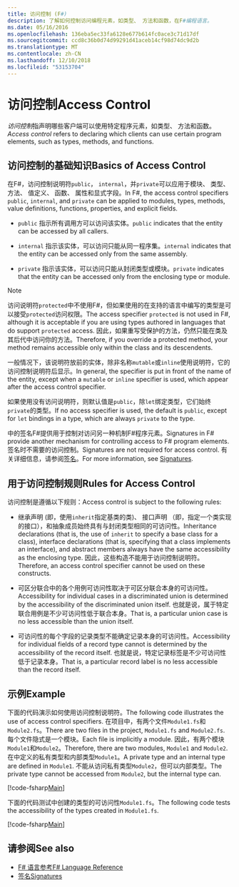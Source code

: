 ```yaml
---
title: 访问控制 (F#)
description: 了解如何控制访问编程元素，如类型、 方法和函数，在F#编程语言。
ms.date: 05/16/2016
ms.openlocfilehash: 136eba5ec33fa6128e677b614fc0ace3c71d17df
ms.sourcegitcommit: ccd8c36b0d74d99291d41aceb14cf98d74dc9d2b
ms.translationtype: MT
ms.contentlocale: zh-CN
ms.lasthandoff: 12/10/2018
ms.locfileid: "53153704"
---
```

# <a name="access-control"></a><span data-ttu-id="aa882-103">访问控制</span><span class="sxs-lookup"><span data-stu-id="aa882-103">Access Control</span></span>

<span data-ttu-id="aa882-104">*访问控制*指声明哪些客户端可以使用特定程序元素，如类型、 方法和函数。</span><span class="sxs-lookup"><span data-stu-id="aa882-104">*Access control* refers to declaring which clients can use certain program elements, such as types, methods, and functions.</span></span>

## <a name="basics-of-access-control"></a><span data-ttu-id="aa882-105">访问控制的基础知识</span><span class="sxs-lookup"><span data-stu-id="aa882-105">Basics of Access Control</span></span>

<span data-ttu-id="aa882-106">在F#，访问控制说明符`public`， `internal`，并`private`可以应用于模块、 类型、 方法、 值定义、 函数、 属性和显式字段。</span><span class="sxs-lookup"><span data-stu-id="aa882-106">In F#, the access control specifiers `public`, `internal`, and `private` can be applied to modules, types, methods, value definitions, functions, properties, and explicit fields.</span></span>

- <span data-ttu-id="aa882-107">`public` 指示所有调用方可以访问该实体。</span><span class="sxs-lookup"><span data-stu-id="aa882-107">`public` indicates that the entity can be accessed by all callers.</span></span>

- <span data-ttu-id="aa882-108">`internal` 指示该实体，可以访问只能从同一程序集。</span><span class="sxs-lookup"><span data-stu-id="aa882-108">`internal` indicates that the entity can be accessed only from the same assembly.</span></span>

- <span data-ttu-id="aa882-109">`private` 指示该实体，可以访问只能从封闭类型或模块。</span><span class="sxs-lookup"><span data-stu-id="aa882-109">`private` indicates that the entity can be accessed only from the enclosing type or module.</span></span>

> [!NOTE]
> <span data-ttu-id="aa882-110">访问说明符`protected`中不使用F#，但如果使用的在支持的语言中编写的类型是可以接受`protected`访问权限。</span><span class="sxs-lookup"><span data-stu-id="aa882-110">The access specifier `protected` is not used in F#, although it is acceptable if you are using types authored in languages that do support `protected` access.</span></span> <span data-ttu-id="aa882-111">因此，如果重写受保护的方法，仍然只能在类及其后代中访问你的方法。</span><span class="sxs-lookup"><span data-stu-id="aa882-111">Therefore, if you override a protected method, your method remains accessible only within the class and its descendents.</span></span>

<span data-ttu-id="aa882-112">一般情况下，该说明符放前的实体，除非名称`mutable`或`inline`使用说明符，它的访问控制说明符后显示。</span><span class="sxs-lookup"><span data-stu-id="aa882-112">In general, the specifier is put in front of the name of the entity, except when a `mutable` or `inline` specifier is used, which appear after the access control specifier.</span></span>

<span data-ttu-id="aa882-113">如果使用没有访问说明符，则默认值是`public`，除`let`绑定类型，它们始终`private`的类型。</span><span class="sxs-lookup"><span data-stu-id="aa882-113">If no access specifier is used, the default is `public`, except for `let` bindings in a type, which are always `private` to the type.</span></span>

<span data-ttu-id="aa882-114">中的签名F#提供用于控制对访问另一种机制F#程序元素。</span><span class="sxs-lookup"><span data-stu-id="aa882-114">Signatures in F# provide another mechanism for controlling access to F# program elements.</span></span> <span data-ttu-id="aa882-115">签名时不需要的访问控制。</span><span class="sxs-lookup"><span data-stu-id="aa882-115">Signatures are not required for access control.</span></span> <span data-ttu-id="aa882-116">有关详细信息，请参阅[签名](signatures.md)。</span><span class="sxs-lookup"><span data-stu-id="aa882-116">For more information, see [Signatures](signatures.md).</span></span>

## <a name="rules-for-access-control"></a><span data-ttu-id="aa882-117">用于访问控制规则</span><span class="sxs-lookup"><span data-stu-id="aa882-117">Rules for Access Control</span></span>

<span data-ttu-id="aa882-118">访问控制是遵循以下规则：</span><span class="sxs-lookup"><span data-stu-id="aa882-118">Access control is subject to the following rules:</span></span>

- <span data-ttu-id="aa882-119">继承声明 (即，使用`inherit`指定基类的类)、 接口声明 （即，指定一个类实现的接口），和抽象成员始终具有与封闭类型相同的可访问性。</span><span class="sxs-lookup"><span data-stu-id="aa882-119">Inheritance declarations (that is, the use of `inherit` to specify a base class for a class), interface declarations (that is, specifying that a class implements an interface), and abstract members always have the same accessibility as the enclosing type.</span></span> <span data-ttu-id="aa882-120">因此，这些构造不能用于访问控制说明符。</span><span class="sxs-lookup"><span data-stu-id="aa882-120">Therefore, an access control specifier cannot be used on these constructs.</span></span>

- <span data-ttu-id="aa882-121">可区分联合中的各个用例可访问性取决于可区分联合本身的可访问性。</span><span class="sxs-lookup"><span data-stu-id="aa882-121">Accessibility for individual cases in a discriminated union is determined by the accessibility of the discriminated union itself.</span></span> <span data-ttu-id="aa882-122">也就是说，属于特定联合用例是不少可访问性低于联合本身。</span><span class="sxs-lookup"><span data-stu-id="aa882-122">That is, a particular union case is no less accessible than the union itself.</span></span>

- <span data-ttu-id="aa882-123">可访问性的每个字段的记录类型不能确定记录本身的可访问性。</span><span class="sxs-lookup"><span data-stu-id="aa882-123">Accessibility for individual fields of a record type cannot is determined by the accessibility of the record itself.</span></span> <span data-ttu-id="aa882-124">也就是说，特定记录标签是不少可访问性低于记录本身。</span><span class="sxs-lookup"><span data-stu-id="aa882-124">That is, a particular record label is no less accessible than the record itself.</span></span>

## <a name="example"></a><span data-ttu-id="aa882-125">示例</span><span class="sxs-lookup"><span data-stu-id="aa882-125">Example</span></span>

<span data-ttu-id="aa882-126">下面的代码演示如何使用访问控制说明符。</span><span class="sxs-lookup"><span data-stu-id="aa882-126">The following code illustrates the use of access control specifiers.</span></span> <span data-ttu-id="aa882-127">在项目中，有两个文件`Module1.fs`和`Module2.fs`。</span><span class="sxs-lookup"><span data-stu-id="aa882-127">There are two files in the project, `Module1.fs` and `Module2.fs`.</span></span> <span data-ttu-id="aa882-128">每个文件隐式是一个模块。</span><span class="sxs-lookup"><span data-stu-id="aa882-128">Each file is implicitly a module.</span></span> <span data-ttu-id="aa882-129">因此，有两个模块`Module1`和`Module2`。</span><span class="sxs-lookup"><span data-stu-id="aa882-129">Therefore, there are two modules, `Module1` and `Module2`.</span></span> <span data-ttu-id="aa882-130">在中定义的私有类型和内部类型`Module1`。</span><span class="sxs-lookup"><span data-stu-id="aa882-130">A private type and an internal type are defined in `Module1`.</span></span> <span data-ttu-id="aa882-131">不能从访问私有类型`Module2`，但可以内部类型。</span><span class="sxs-lookup"><span data-stu-id="aa882-131">The private type cannot be accessed from `Module2`, but the internal type can.</span></span>

[!code-fsharp[Main](../../../samples/snippets/fsharp/access-control/snippet1.fs)]

<span data-ttu-id="aa882-132">下面的代码测试中创建的类型的可访问性`Module1.fs`。</span><span class="sxs-lookup"><span data-stu-id="aa882-132">The following code tests the accessibility of the types created in `Module1.fs`.</span></span>

[!code-fsharp[Main](../../../samples/snippets/fsharp/access-control/snippet2.fs)]

## <a name="see-also"></a><span data-ttu-id="aa882-133">请参阅</span><span class="sxs-lookup"><span data-stu-id="aa882-133">See also</span></span>

- [<span data-ttu-id="aa882-134">F# 语言参考</span><span class="sxs-lookup"><span data-stu-id="aa882-134">F# Language Reference</span></span>](index.md)
- [<span data-ttu-id="aa882-135">签名</span><span class="sxs-lookup"><span data-stu-id="aa882-135">Signatures</span></span>](signatures.md)
